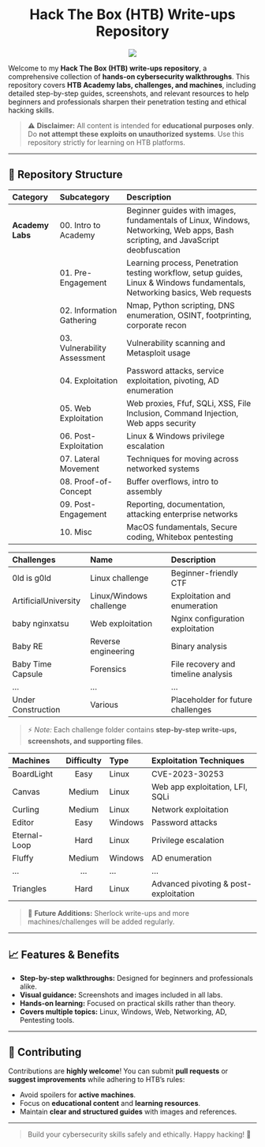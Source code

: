 # <div align="center">Hack The Box (HTB) Write-ups Repository</div>
<div align='center'>
  <img src='https://github.com/user-attachments/assets/9220f51d-b11c-4138-b21e-34102498f159'> </img>
</div>


Welcome to my **Hack The Box (HTB) write-ups repository**, a comprehensive collection of **hands-on cybersecurity walkthroughs**. This repository covers **HTB Academy labs, challenges, and machines**, including detailed step-by-step guides, screenshots, and relevant resources to help beginners and professionals sharpen their penetration testing and ethical hacking skills.

> ⚠️ **Disclaimer:** All content is intended for **educational purposes only**. Do **not attempt these exploits on unauthorized systems**. Use this repository strictly for learning on HTB platforms.

---

## 📂 Repository Structure

| Category | Subcategory | Description |
|:---|:---|:---|
| **Academy Labs** | 00. Intro to Academy | Beginner guides with images, fundamentals of Linux, Windows, Networking, Web apps, Bash scripting, and JavaScript deobfuscation |
| | 01. Pre-Engagement | Learning process, Penetration testing workflow, setup guides, Linux & Windows fundamentals, Networking basics, Web requests |
| | 02. Information Gathering | Nmap, Python scripting, DNS enumeration, OSINT, footprinting, corporate recon |
| | 03. Vulnerability Assessment | Vulnerability scanning and Metasploit usage |
| | 04. Exploitation | Password attacks, service exploitation, pivoting, AD enumeration |
| | 05. Web Exploitation | Web proxies, Ffuf, SQLi, XSS, File Inclusion, Command Injection, Web apps security |
| | 06. Post-Exploitation | Linux & Windows privilege escalation |
| | 07. Lateral Movement | Techniques for moving across networked systems |
| | 08. Proof-of-Concept | Buffer overflows, intro to assembly |
| | 09. Post-Engagement | Reporting, documentation, attacking enterprise networks |
| | 10. Misc | MacOS fundamentals, Secure coding, Whitebox pentesting |

| **Challenges** | Name | Description |
|:---|:---|:---|
| 0ld is g0ld | Linux challenge | Beginner-friendly CTF |
| ArtificialUniversity | Linux/Windows challenge | Exploitation and enumeration |
| baby nginxatsu | Web exploitation | Nginx configuration exploitation |
| Baby RE | Reverse engineering | Binary analysis |
| Baby Time Capsule | Forensics | File recovery and timeline analysis |
| … | … | … |
| Under Construction | Various | Placeholder for future challenges |

> ⚡ *Note:* Each challenge folder contains **step-by-step write-ups, screenshots, and supporting files**.

| **Machines** | Difficulty | Type | Exploitation Techniques |
|:---|:---:|:---|:---|
| BoardLight | Easy | Linux | CVE-2023-30253 |
| Canvas | Medium | Linux | Web app exploitation, LFI, SQLi |
| Curling | Medium | Linux | Network exploitation |
| Editor | Easy | Windows | Password attacks |
| Eternal-Loop | Hard | Linux | Privilege escalation |
| Fluffy | Medium | Windows | AD enumeration |
| … | … | … | … |
| Triangles | Hard | Linux | Advanced pivoting & post-exploitation |

> 🚀 **Future Additions:** Sherlock write-ups and more machines/challenges will be added regularly.

---

## 📈 Features & Benefits

- **Step-by-step walkthroughs:** Designed for beginners and professionals alike.
- **Visual guidance:** Screenshots and images included in all labs.
- **Hands-on learning:** Focused on practical skills rather than theory.
- **Covers multiple topics:** Linux, Windows, Web, Networking, AD, Pentesting tools.

---

## 🤝 Contributing

Contributions are **highly welcome**! You can submit **pull requests** or **suggest improvements** while adhering to HTB’s rules:

- Avoid spoilers for **active machines**.  
- Focus on **educational content** and **learning resources**.  
- Maintain **clear and structured guides** with images and references.  

---

> Build your cybersecurity skills safely and ethically. Happy hacking! 🚀  
